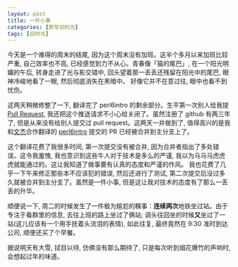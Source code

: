 ```yaml
---
layout: post
title: 一件小事
categories: [默写旧时光]
tags: [旧时光]
---
```


今天是一个难得的周末的结尾, 因为这个周末没有加班。这半个多月以来加班比较严重, 自己效率也不高, 已经感觉到力不从心。青春像「猫的尾巴」, 在一个阳光明媚的午后, 转身走进了光与影交错中, 回头望着那一丢丢还残留在阳光中的尾巴, 眼神冷峻地看了一眼, 然后彻底消失在黑暗中。 好像它并不在意过往, 眼中也看不到忧伤。

这两天稍微修整了一下, 翻译完了 perl6intro 的剩余部分。生平第一次别人给我提 [Pull Request](https://www.zhihu.com/question/21682976), 我还把这个推送请求不小心给关闭了。虽然注册了 github 有两三年了, 但是从来没有给别人提交过 pull request。这两天一并做到了, 值得高兴的是我和[文杰](https://github.com/wenjie1991)合作翻译的 [perl6intro](http://zh.perl6intro.com) 提交的 PR 已经被合并到主分支上了。

这个翻译花费了我很多时间, 第一次提交没有被合并, 因为合并者指出了多处错误。这令我羞愧, 我也意识到这些牛人对于技术是多么的严谨, 我以为马马马虎虎虎就能通过的。这让我知道了做事要有认真的态度和严谨的作风。 我也花费了几乎一下午来修正那些本不应该犯的错误, 然后还进行了测试, 第二次提交后没过多久就被合并到主分支了。虽然是一件小事, 但是这让我对技术的态度有了那么一丢丢的升华。

顺便说一下, 周二的时候发生了一件极为尴尬的糗事：**连续两次**地铁坐过站。由于专注于看群里的信息, 去往上班的路上坐过了俩站; 调头往回坐的时候**又**坐过了一站(这儿应该有一个用手抚着头流泪的表情), 如此往复, 最终竟然在 9:30 准时到达公司, 顺便还买了个早餐。

据说明天有大雪, 拭目以待, 仿佛没有那么期待了, 只是每次听到烟花爆竹的声响时, 会想起过年的味道。